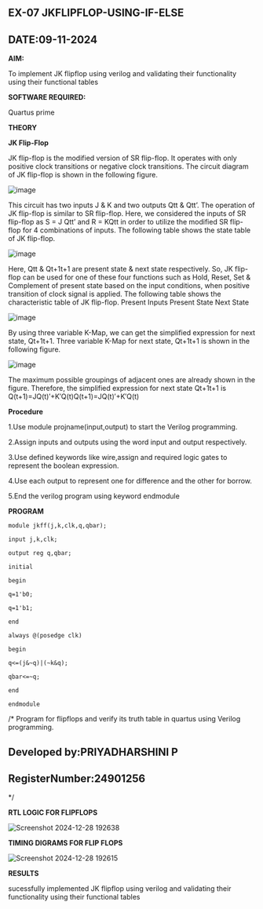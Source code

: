 ## EX-07 JKFLIPFLOP-USING-IF-ELSE
## DATE:09-11-2024
**AIM:** 

To implement  JK flipflop using verilog and validating their functionality using their functional tables

**SOFTWARE REQUIRED:**

Quartus prime

**THEORY**

**JK Flip-Flop**

JK flip-flop is the modified version of SR flip-flop. It operates with only positive clock transitions or negative clock transitions. The circuit diagram of JK flip-flop is shown in the following figure.

![image](https://github.com/naavaneetha/JKFLIPFLOP-USING-IF-ELSE/assets/154305477/a649c30b-232b-4558-b188-fd6c09845180)


This circuit has two inputs J & K and two outputs Qtt & Qtt’. The operation of JK flip-flop is similar to SR flip-flop. Here, we considered the inputs of SR flip-flop as S = J Qtt’ and R = KQtt in order to utilize the modified SR flip-flop for 4 combinations of inputs. The following table shows the state table of JK flip-flop.

![image](https://github.com/naavaneetha/JKFLIPFLOP-USING-IF-ELSE/assets/154305477/c4360742-e8a8-4937-b089-c46c0433f9a3)

 
Here, Qtt & Qt+1t+1 are present state & next state respectively. So, JK flip-flop can be used for one of these four functions such as Hold, Reset, Set & Complement of present state based on the input conditions, when positive transition of clock signal is applied. The following table shows the characteristic table of JK flip-flop. Present Inputs Present State Next State
 
![image](https://github.com/naavaneetha/JKFLIPFLOP-USING-IF-ELSE/assets/154305477/6c275261-a6d5-4c37-a3a7-1e88ca11c4cd)

By using three variable K-Map, we can get the simplified expression for next state, Qt+1t+1. Three variable K-Map for next state, Qt+1t+1 is shown in the following figure.
 
![image](https://github.com/naavaneetha/JKFLIPFLOP-USING-IF-ELSE/assets/154305477/5174f41b-0ce0-4329-a372-6d1943ea6673)

The maximum possible groupings of adjacent ones are already shown in the figure. Therefore, the simplified expression for next state Qt+1t+1 is Q(t+1)=JQ(t)′+K′Q(t)Q(t+1)=JQ(t)′+K′Q(t)

**Procedure**

 1.Use module projname(input,output) to start the Verilog programming.

 2.Assign inputs and outputs using the word input and output respectively.

 3.Use defined keywords like wire,assign and required logic gates to represent the boolean expression.

 4.Use each output to represent one for difference and the other for borrow.

 5.End the verilog program using keyword endmodule

**PROGRAM**
~~~
module jkff(j,k,clk,q,qbar);

input j,k,clk;

output reg q,qbar;

initial 

begin

q=1'b0;

q=1'b1;

end

always @(posedge clk)

begin

q<=(j&~q)|(~k&q);

qbar<=~q;

end

endmodule
~~~

/* Program for flipflops and verify its truth table in quartus using Verilog programming.
## Developed by:PRIYADHARSHINI P
## RegisterNumber:24901256
*/

**RTL LOGIC FOR FLIPFLOPS**

![Screenshot 2024-12-28 192638](https://github.com/user-attachments/assets/b03a6a4b-0c3d-464c-8fe6-99d47afd6923) 


**TIMING DIGRAMS FOR FLIP FLOPS**

![Screenshot 2024-12-28 192615](https://github.com/user-attachments/assets/7f69037b-fa27-411f-b882-af5e4600979e)

**RESULTS**

sucessfully implemented JK flipflop using verilog and validating their functionality using their functional tables
